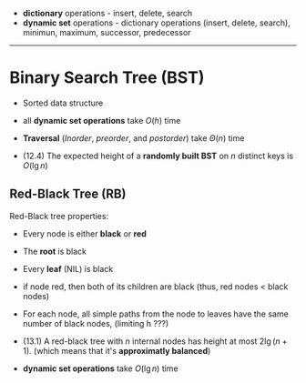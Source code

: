 

- **dictionary** operations - insert, delete, search
- **dynamic set** operations - dictionary operations (insert, delete, search), minimun, maximum, successor, predecessor

____

# Binary Search Tree (BST)

- Sorted data structure
- all **dynamic set operations** take $O(h)$ time
- **Traversal** (*Inorder*, *preorder*, and *postorder*) take $\Theta(n)$ time

- (12.4) The expected height of a **randomly built BST** on $n$ distinct keys is $O(\lg n)$

## Red-Black Tree (RB)

Red-Black tree properties:
- Every node is either **black** or **red**
- The **root** is black
- Every **leaf** (NIL) is black
- if node red, then both of its children are black (thus, red nodes $<$ black nodes)
- For each node, all simple paths from the node to leaves have the same number of black nodes, (limiting h ???)


- (13.1) A red-black tree with $n$ internal nodes has height at most $2\lg{(n+1)}$. (which means that it's **approximatly balanced**)

- **dynamic set operations** take $O(\lg{n})$ time

